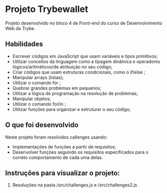 # Projeto Trybewallet
Projeto desenvolvido no bloco 4 de Front-end do curso de Desenvolvimento Web da Trybe.


## Habilidades

- Escrever códigos em JavaScript que usam variáveis e tipos primitivos;
- Utilizar conceitos da linguagem como a tipagem dinâmica e operadores lógicos/aritméticos/de atribuição no seu código;
- Criar códigos que usam estruturas condicionais, como o if/else ;
- Manipular arrays (listas);
- Utilizar o comando for ;
- Quebrar grandes problemas em pequenos;
- Utilizar a lógica de programação na resolução de problemas;
- Manipular objetos;
- Utilizar o comando for/in ;
- Utilizar funções para organizar e estruturar o seu código;


## O que foi desenvolvido

Neste projeto foram resolvidos callenges usando:

- Implementações de funções a partir de requisitos;
- Desenvolver funções seguindo os requisitos especificados para o correto comportamento de cada uma delas. 


## Instruções para visualizar o projeto:

1. Resoluções na pasta /src/challenges.js e /src/challenges2.js